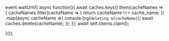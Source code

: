  event.waitUntil( async function(){
      await caches.keys().then(cacheNames =>{
        cacheNames.filter(cacheName => {
            return cacheName !== cache_name;
                })
                .map(async cacheName =>{
                    console.log(`deleting ${cacheName}`);
                    await caches.delete(cacheName);
                });
      });
      await self.clients.claim();
   
  }());